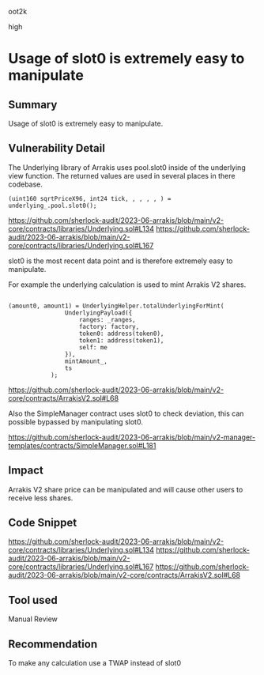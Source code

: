 oot2k

high

# Usage of slot0 is extremely easy to manipulate

## Summary

Usage of slot0 is extremely easy to manipulate.

## Vulnerability Detail

The Underlying library of Arrakis uses pool.slot0 inside of the underlying view function. The returned values are used in several places in there codebase.

```solidity
(uint160 sqrtPriceX96, int24 tick, , , , , ) = underlying_.pool.slot0();
```

https://github.com/sherlock-audit/2023-06-arrakis/blob/main/v2-core/contracts/libraries/Underlying.sol#L134
https://github.com/sherlock-audit/2023-06-arrakis/blob/main/v2-core/contracts/libraries/Underlying.sol#L167


slot0 is the most recent data point and is therefore extremely easy to manipulate.

For example the underlying calculation is used to mint Arrakis V2 shares.

```solidity

(amount0, amount1) = UnderlyingHelper.totalUnderlyingForMint(
                UnderlyingPayload({
                    ranges: _ranges,
                    factory: factory,
                    token0: address(token0),
                    token1: address(token1),
                    self: me
                }),
                mintAmount_,
                ts
            );

```
https://github.com/sherlock-audit/2023-06-arrakis/blob/main/v2-core/contracts/ArrakisV2.sol#L68

Also the SimpleManager contract uses slot0 to check deviation, this can possible bypassed by manipulating slot0.

https://github.com/sherlock-audit/2023-06-arrakis/blob/main/v2-manager-templates/contracts/SimpleManager.sol#L181

## Impact

Arrakis V2 share price can be manipulated and will cause other users to receive less shares.

## Code Snippet

https://github.com/sherlock-audit/2023-06-arrakis/blob/main/v2-core/contracts/libraries/Underlying.sol#L134
https://github.com/sherlock-audit/2023-06-arrakis/blob/main/v2-core/contracts/libraries/Underlying.sol#L167
https://github.com/sherlock-audit/2023-06-arrakis/blob/main/v2-core/contracts/ArrakisV2.sol#L68

## Tool used

Manual Review

## Recommendation

To make any calculation use a TWAP instead of slot0